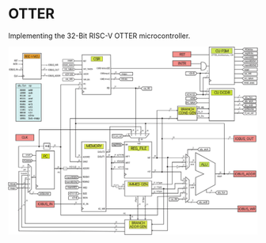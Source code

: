 # OTTER

Implementing the 32-Bit RISC-V OTTER microcontroller.

![OTTER_ARCHITECTURE](https://github.com/ryanleontini/OTTER/blob/main/OTTER_architecture_1_09.jpg?raw=true)
